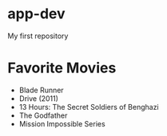 # app-dev
My first repository

# Favorite Movies
- Blade Runner
- Drive (2011)
- 13 Hours: The Secret Soldiers of Benghazi
- The Godfather
- Mission Impossible Series
